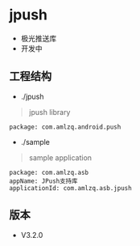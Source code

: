 # jpush
- 极光推送库
- 开发中

## 工程结构
* ./jpush
> jpush library
```
package: com.amlzq.android.push
```
* ./sample
> sample application
```
package: com.amlzq.asb
appName: JPush支持库
applicationId: com.amlzq.asb.jpush
```

## 版本
- V3.2.0
